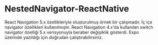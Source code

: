 # NestedNavigator-ReactNative
 
React Navigation 5.x özellikleriyle oluşturulmuş örnek bir çalışmadır.
İç içe navigator özellikleri kullanılmıştır.
React Navigation 4.x'da kullanılan switch navigator özelliği 5.x verisyonuyla beraber değişiklik gösterdi.
Expo üzerinde yazıldığı için doğrudan çalıştırabilirsiniz.